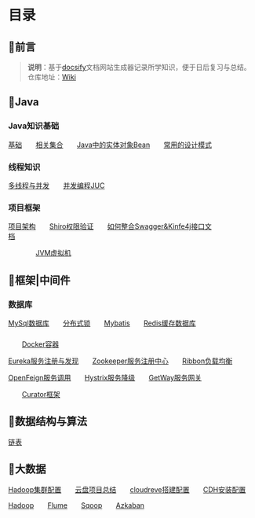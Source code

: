 # 目录

## 📢前言

> **说明**：基于[docsify](https://docsify.js.org/#/zh-cn/?id=docsify)文档网站生成器记录所学知识，便于日后复习与总结。<br>仓库地址：[Wiki](https://github.com/xuliyaheizi/docsify_wiki)

## 🎯Java

### Java知识基础

[基础](/1-Java/1、语法基础)  [相关集合](/1-Java/2、集合)  [Java中的实体对象Bean](/1-Java/3、实体对象(Bean))  [常用的设计模式](typora://app/1-Java/5、设计模式)

### 线程知识

[多线程与并发](/1-Java/7、多线程与并发)  [并发编程JUC](/1-Java/8、并发编程JUC)

### 项目框架

[项目架构](/1-Java/6、项目框架)  [Shiro权限验证](typora://app/1-Java/9、Shiro)  [如何整合Swagger&Kinfe4j接口文档](/1-Java/10、Swagger%26Kinfe4j)       

    [JVM虚拟机](/1-Java/14、JVM)

## 🥊框架|中间件

### 数据库

[MySql数据库](/1-Java/13、Mysql)  [分布式锁](/1-Java/12、分布式锁)  [Mybatis](/1-Java/11、Mybatis)  [Redis缓存数据库](/2-框架/8、Redis.md)

### 

  [Docker容器](/2-框架/7、Docker)

[Eureka服务注册与发现](/2-框架/1、Eureka.md)  [Zookeeper服务注册中心](/2-框架/2、Zookeeper.md)  [Ribbon负载均衡](/2-框架/3、Ribbon.md)  

[OpenFeign服务调用](/2-框架/4、OpenFeign.md)  [Hystrix服务降级](/2-框架/5、Hystrix.md)  [GetWay服务网关](/2-框架/6、GetWay.md)

  [Curator框架](/2-框架/9、Curator)

## 🍠数据结构与算法
[链表](/3-数据结构与算法/1、链表)

## 🍖大数据

[Hadoop集群配置](/5-配置/1、Hadoop集群配置)  [云盘项目总结](/5-配置/2、云盘项目总结)  [cloudreve搭建配置](/5-配置/4、cloudreve搭建配置)  [CDH安装配置](/5-配置/5、CDH安装配置)

[Hadoop](/4-大数据/1、Hadoop)  [Flume](/4-大数据/2、Flume)  [Sqoop](/4-大数据/3、Sqoop)  [Azkaban](/4-大数据/4、Azkaban)

